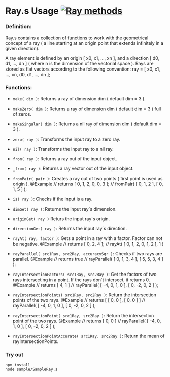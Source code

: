 
# Ray.s Usage [![Ray methods](https://travis-ci.org/Wandalen/wMathModels.svg?branch=master)](https://github.com/Wandalen/wMathModels/blob/master/proto/dwtools/amath/geometric/Ray.s)

### Definition:
  Ray.s contains a collection of functions to work with the geometrical concept of a ray ( a line starting at an origin point that extends infinitely in a given direction).

  A ray element is defined by an origin [ x0, x1, ..., xn ], and a direction [ d0, d1, ..., dn ] ( where n is the dimension of the vectorial space ).
  Rays are stored as flat vectors according to the following convention: ray = [ x0, x1, ..., xn, d0, d1, ..., dn ];

### Functions:
  - `make( dim )`: Returns a ray of dimension dim ( default dim = 3 ).
  - `makeZero( dim )`: Returns a ray of dimension dim ( default dim = 3 ) full of zeros.
  - `makeSingular( dim )`: Returns a nil ray of dimension dim ( default dim = 3 ).
  - `zero( ray )`: Transforms the input ray to a zero ray.
  - `nil( ray )`: Transforms the input ray to a nil ray.

  - `from( ray )`: Returns a ray out of the input object.
  - `_from( ray )`: Returns a ray vector out of the input object.
  - `fromPair( pair )`: Creates a ray out of two points ( first point is used as origin ).
      @Example
      // returns [ 0, 1, 2, 0, 0, 3 ];
      // fromPair( [ 0, 1, 2 ], [ 0, 1, 5 ] );

  - `is( ray )`: Checks if the input is a ray.      
  - `dimGet( ray )`: Returns the input ray´s dimension.
  - `originGet( ray )` Returs the input ray´s origin.
  - `directionGet( ray )`: Returns the input ray´s direction.

  - `rayAt( ray, factor )`: Gets a point in a ray with a factor. Factor can not be negative.
      @Example
      // returns [ 0, 2, 4 ];
      // rayAt( [ 0, 1, 2, 0, 1, 2 ], 1 )

  - `rayParallel( src1Ray, src2Ray, accuracySqr )`: Checks if two rays are parallel.
      @Example
      // returns true
      // rayParallel( [ 0, 1, 3, 4 ], [ 5, 5, 3, 4 ] );

  - `rayIntersectionFactors( src1Ray, src2Ray )`: Get the factors of two rays intersecting in a point.
  If the rays don´t intersect, it returns 0.
      @Example
      // returns [ 4, 1 ]
      // rayParallel( [ -4, 0, 1, 0 ], [ 0, -2, 0, 2 ] );
  - `rayIntersectionPoints( src1Ray, src2Ray )`: Return the intersection points of the two rays.
      @Example
      // returns [ [ 0, 0 ], [ 0, 0 ] ]
      // rayParallel( [ -4, 0, 1, 0 ], [ 0, -2, 0, 2 ] );
  - `rayIntersectionPoint( src1Ray, src2Ray )`: Return the intersection point of the two rays.
      @Example
      // returns [ 0, 0 ]
      // rayParallel( [ -4, 0, 1, 0 ], [ 0, -2, 0, 2 ] );
  - `rayIntersectionPointAccurate( src1Ray, src2Ray )`: Return the mean of rayIntersectionPoints.


### Try out  
```
npm install
node sample/SampleRay.s
```
